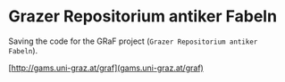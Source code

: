 # Grazer Repositorium antiker Fabeln
Saving the code for the GRaF project (`Grazer Repositorium antiker Fabeln`). 

[http://gams.uni-graz.at/graf](gams.uni-graz.at/graf) 
